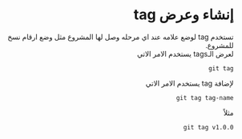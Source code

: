 <div dir="rtl">

# إنشاء وعرض tag
تستخدم tag لوضع علامه عند اي مرحله وصل لها المشروع مثل وضع ارقام نسخ للمشروع.
<br>
لعرض الـtags يستخدم الامر الاتي
```
git tag
```
لإضافة tag يستخدم الامر الاتي
```
git tag tag-name
```
مثلاً
```
git tag v1.0.0
```
</div>